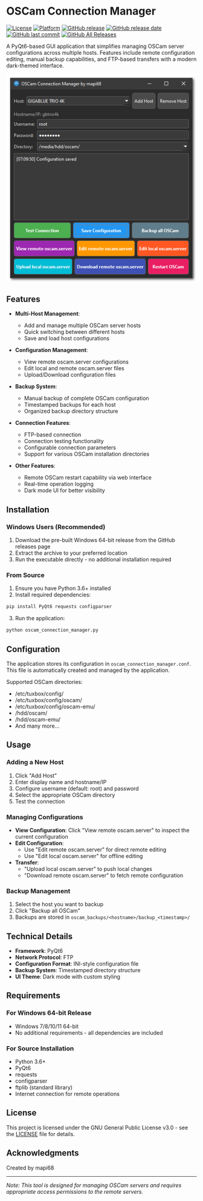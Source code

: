 # OSCam Connection Manager

[![License](https://img.shields.io/github/license/mapi68/oscam-connection-manager.svg)](https://github.com/mapi68/oscam-connection-manager/blob/master/LICENSE)
[![Platform](https://img.shields.io/badge/platform-windows%20%7C%20linux%20%7C%20macos-lightgrey.svg)](https://github.com/mapi68/oscam-connection-manager)
[![GitHub release](https://img.shields.io/github/release/mapi68/oscam-connection-manager.svg)](https://github.com/mapi68/oscam-connection-manager/releases)
[![GitHub release date](https://img.shields.io/github/release-date/mapi68/oscam-connection-manager.svg)](https://github.com/mapi68/oscam-connection-manager/releases)
[![GitHub last commit](https://img.shields.io/github/last-commit/mapi68/oscam-connection-manager.svg)](https://github.com/mapi68/oscam-connection-manager/commits/master)
[![GitHub All Releases](https://img.shields.io/github/downloads/mapi68/oscam-connection-manager/total.svg)](https://github.com/mapi68/oscam-connection-manager/releases)

A PyQt6-based GUI application that simplifies managing OSCam server configurations across multiple hosts. Features include remote configuration editing, manual backup capabilities, and FTP-based transfers with a modern dark-themed interface.

![OSCam Connection Manager Screenshot](screenshot.png)

## Features

- **Multi-Host Management**: 
  - Add and manage multiple OSCam server hosts
  - Quick switching between different hosts
  - Save and load host configurations

- **Configuration Management**:
  - View remote oscam.server configurations
  - Edit local and remote oscam.server files
  - Upload/Download configuration files

- **Backup System**:
  - Manual backup of complete OSCam configuration
  - Timestamped backups for each host
  - Organized backup directory structure

- **Connection Features**:
  - FTP-based connection
  - Connection testing functionality
  - Configurable connection parameters
  - Support for various OSCam installation directories

- **Other Features**:
  - Remote OSCam restart capability via web interface
  - Real-time operation logging
  - Dark mode UI for better visibility

## Installation

### Windows Users (Recommended)
1. Download the pre-built Windows 64-bit release from the GitHub releases page
2. Extract the archive to your preferred location
3. Run the executable directly - no additional installation required

### From Source
1. Ensure you have Python 3.6+ installed
2. Install required dependencies:
```bash
pip install PyQt6 requests configparser
```

3. Run the application:
```bash
python oscam_connection_manager.py
```

## Configuration

The application stores its configuration in `oscam_connection_manager.conf`. This file is automatically created and managed by the application.

Supported OSCam directories:
- /etc/tuxbox/config/
- /etc/tuxbox/config/oscam/
- /etc/tuxbox/config/oscam-emu/
- /hdd/oscam/
- /hdd/oscam-emu/
- And many more...

## Usage

### Adding a New Host

1. Click "Add Host"
2. Enter display name and hostname/IP
3. Configure username (default: root) and password
4. Select the appropriate OSCam directory
5. Test the connection

### Managing Configurations

- **View Configuration**: Click "View remote oscam.server" to inspect the current configuration
- **Edit Configuration**: 
  - Use "Edit remote oscam.server" for direct remote editing
  - Use "Edit local oscam.server" for offline editing
- **Transfer**: 
  - "Upload local oscam.server" to push local changes
  - "Download remote oscam.server" to fetch remote configuration

### Backup Management

1. Select the host you want to backup
2. Click "Backup all OSCam"
3. Backups are stored in `oscam_backups/<hostname>/backup_<timestamp>/`

## Technical Details

- **Framework**: PyQt6
- **Network Protocol**: FTP
- **Configuration Format**: INI-style configuration file
- **Backup System**: Timestamped directory structure
- **UI Theme**: Dark mode with custom styling

## Requirements

### For Windows 64-bit Release
- Windows 7/8/10/11 64-bit
- No additional requirements - all dependencies are included

### For Source Installation
- Python 3.6+
- PyQt6
- requests
- configparser
- ftplib (standard library)
- Internet connection for remote operations

## License

This project is licensed under the GNU General Public License v3.0 - see the [LICENSE](LICENSE) file for details.

## Acknowledgments

Created by mapi68

---

*Note: This tool is designed for managing OSCam servers and requires appropriate access permissions to the remote servers.*
